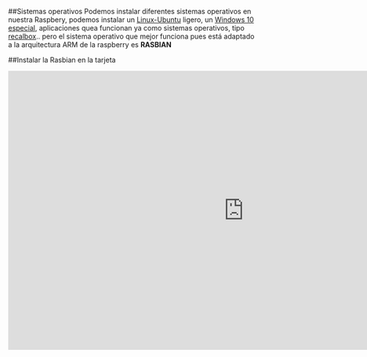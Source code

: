 ##Sistemas operativos
Podemos instalar diferentes sistemas operativos en nuestra Raspbery, podemos instalar un [Linux-Ubuntu](https://ubuntu-mate.org/raspberry-pi/) ligero, un [Windows 10 especial](https://developer.microsoft.com/en-us/windows/iot/getstarted), aplicaciones quea funcionan ya como sistemas operativos, tipo [recalbox](https://www.recalbox.com/).. pero el sistema operativo que mejor funciona pues está adaptado a la arquitectura ARM de la raspberry es **RASBIAN**  


##Instalar la Rasbian en la tarjeta
<iframe src="https://docs.google.com/presentation/d/e/2PACX-1vQoxDLLHMvB-mCQwm2en9cBgb1faamFG0YJIiFDFuNrGH8TuH8U-4zCDg_K9CkM4gFl-Wy6TxBNLg9j/embed?start=false&loop=false&delayms=3000" frameborder="0" width="960" height="569" allowfullscreen="true" mozallowfullscreen="true" webkitallowfullscreen="true"></iframe>



